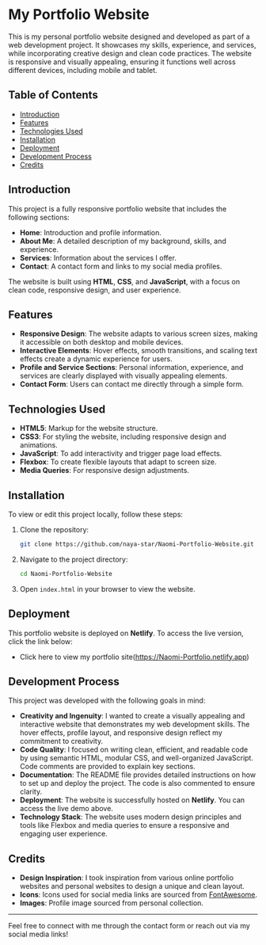 # My Portfolio Website

This is my personal portfolio website designed and developed as part of a web development project. It showcases my skills, experience, and services, while incorporating creative design and clean code practices. The website is responsive and visually appealing, ensuring it functions well across different devices, including mobile and tablet.

## Table of Contents
- [Introduction](#introduction)
- [Features](#features)
- [Technologies Used](#technologies-used)
- [Installation](#installation)
- [Deployment](#deployment)
- [Development Process](#development-process)
- [Credits](#credits)

## Introduction
This project is a fully responsive portfolio website that includes the following sections:
- **Home**: Introduction and profile information.
- **About Me**: A detailed description of my background, skills, and experience.
- **Services**: Information about the services I offer.
- **Contact**: A contact form and links to my social media profiles.

The website is built using **HTML**, **CSS**, and **JavaScript**, with a focus on clean code, responsive design, and user experience.

## Features
- **Responsive Design**: The website adapts to various screen sizes, making it accessible on both desktop and mobile devices.
- **Interactive Elements**: Hover effects, smooth transitions, and scaling text effects create a dynamic experience for users.
- **Profile and Service Sections**: Personal information, experience, and services are clearly displayed with visually appealing elements.
- **Contact Form**: Users can contact me directly through a simple form.

## Technologies Used
- **HTML5**: Markup for the website structure.
- **CSS3**: For styling the website, including responsive design and animations.
- **JavaScript**: To add interactivity and trigger page load effects.
- **Flexbox**: To create flexible layouts that adapt to screen size.
- **Media Queries**: For responsive design adjustments.

## Installation

To view or edit this project locally, follow these steps:

1. Clone the repository:
    ```bash
    git clone https://github.com/naya-star/Naomi-Portfolio-Website.git
    ```
2. Navigate to the project directory:
    ```bash
    cd Naomi-Portfolio-Website

3. Open `index.html` in your browser to view the website.

## Deployment
This portfolio website is deployed on **Netlify**. To access the live version, click the link below:

- Click here to view my portfolio site(https://Naomi-Portfolio.netlify.app)

## Development Process

This project was developed with the following goals in mind:
- **Creativity and Ingenuity**: I wanted to create a visually appealing and interactive website that demonstrates my web development skills. The hover effects, profile layout, and responsive design reflect my commitment to creativity.
- **Code Quality**: I focused on writing clean, efficient, and readable code by using semantic HTML, modular CSS, and well-organized JavaScript. Code comments are provided to explain key sections.
- **Documentation**: The README file provides detailed instructions on how to set up and deploy the project. The code is also commented to ensure clarity.
- **Deployment**: The website is successfully hosted on **Netlify**. You can access the live demo above.
- **Technology Stack**: The website uses modern design principles and tools like Flexbox and media queries to ensure a responsive and engaging user experience.

## Credits
- **Design Inspiration**: I took inspiration from various online portfolio websites and personal websites to design a unique and clean layout.
- **Icons**: Icons used for social media links are sourced from [FontAwesome](https://fontawesome.com/).
- **Images**: Profile image sourced from personal collection.

---

Feel free to connect with me through the contact form or reach out via my social media links!
